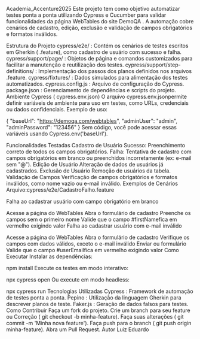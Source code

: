 Academia_Accenture2025
Este projeto tem como objetivo automatizar testes ponta a ponta utilizando Cypress e Cucumber para validar funcionalidades da página WebTables do site DemoQA . A automação cobre cenários de cadastro, edição, exclusão e validação de campos obrigatórios e formatos inválidos.

Estrutura do Projeto
cypress/e2e/ : Contém os cenários de testes escritos em Gherkin ( .feature), como cadastro de usuário com sucesso e falha.
cypress/support/page/ : Objetos de página e comandos customizados para facilitar a manutenção e reutilização dos testes.
cypress/support/step-definitions/ : Implementação dos passos dos planos definidos nos arquivos .feature.
cypress/fixtures/ : Dados simulados para alimentação dos testes automatizados.
cypress.config.js : Arquivo de configuração do Cypress.
package.json : Gerenciamento de dependências e scripts do projeto.
Ambiente Cypress ( cypress.env.json)
O arquivo cypress.env.jsonpermite definir variáveis de ambiente para uso em testes, como URLs, credenciais ou dados confidenciais.
Exemplo de uso:

{
  "baseUrl": "https://demoqa.com/webtables",
  "adminUser": "admin",
  "adminPassword": "123456"
}
Sem código, você pode acessar essas variáveis usando Cypress.env('baseUrl').

Funcionalidades Testadas
Cadastro de Usuário
Sucesso: Preenchimento correto de todos os campos obrigatórios.
Falha: Tentativa de cadastro com campos obrigatórios em branco ou preenchidos incorretamente (ex: e-mail sem "@").
Edição de Usuário
Alteração de dados de usuários já cadastrados.
Exclusão de Usuário
Remoção de usuários da tabela.
Validação de Campos
Verificação de campos obrigatórios e formatos inválidos, como nome vazio ou e-mail inválido.
Exemplos de Cenários
Arquivo:cypress/e2e/CadastroFalho.feature

Falha ao cadastrar usuário com campo obrigatório em branco

Acesse a página do WebTables
Abra o formulário de cadastro
Preenche os campos sem o primeiro nome
Valide que o campo #firstNamefica em vermelho exigindo valor
Falha ao cadastrar usuário com e-mail inválido

Acesse a página do WebTables
Abra o formulário de cadastro
Verifique os campos com dados válidos, exceto o e-mail inválido
Enviar ou formulário
Valide que o campo #userEmailfica em vermelho exigindo valor
Como Executar
Instalar as dependências:

npm install
Execute os testes em modo interativo:

npx cypress open
Ou execute em modo headless:

npx cypress run
Tecnologias Utilizadas
Cypress : Framework de automação de testes ponta a ponta.
Pepino : Utilização da linguagem Gherkin para descrever planos de teste.
Faker.js : Geração de dados falsos para testes.
Como Contribuir
Faça um fork do projeto.
Crie um branch para seu feature ou Correção ( git checkout -b minha-feature).
Faça suas alterações ( git commit -m 'Minha nova feature').
Faça push para o branch ( git push origin minha-feature).
Abra um Pull Request.
Autor
Luiz Eduardo
